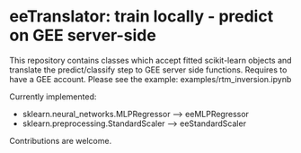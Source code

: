 # eeTranslator: train locally - predict on GEE server-side

This repository contains classes which accept fitted scikit-learn objects and translate the predict/classify step to GEE server side functions. 
Requires to have a GEE account. Please see the example: examples/rtm_inversion.ipynb

Currently implemented:
- sklearn.neural_networks.MLPRegressor --> eeMLPRegressor
- sklearn.preprocessing.StandardScaler --> eeStandardScaler

Contributions are welcome.
